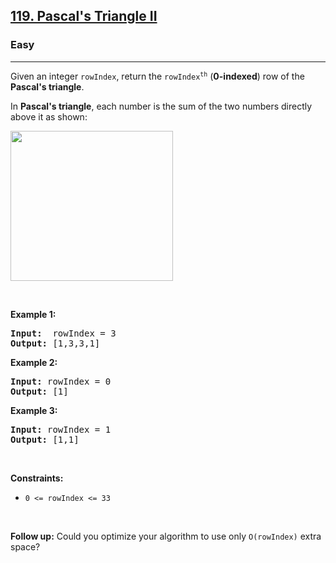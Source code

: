 <h2><a href="https://leetcode.com/problems/pascals-triangle-ii/?envType=daily-question&envId=2023-10-16">119. Pascal's Triangle II</a></h2><h3>Easy</h3><hr><p>Given an integer <code>rowIndex</code>, return the <code>rowIndex<sup>th</sup></code> (<strong>0-indexed</strong>) row of the <strong>Pascal&#39;s triangle</strong>.</p>

<p>In <strong>Pascal&#39;s triangle</strong>, each number is the sum of the two numbers directly above it as shown:</p>
<img alt="" src="https://upload.wikimedia.org/wikipedia/commons/0/0d/PascalTriangleAnimated2.gif" style="height:240px; width:260px" />
<p>&nbsp;</p>
<p><strong class="example">Example 1:</strong></p>
<pre><strong>Input:</strong>  rowIndex = 3
<strong>Output:</strong> [1,3,3,1]
</pre><p><strong class="example">Example 2:</strong></p>
<pre><strong>Input:</strong> rowIndex = 0
<strong>Output:</strong> [1]
</pre><p><strong class="example">Example 3:</strong></p>
<pre><strong>Input:</strong> rowIndex = 1
<strong>Output:</strong> [1,1]
</pre>
<p>&nbsp;</p>
<p><strong>Constraints:</strong></p>

<ul>
	<li><code>0 &lt;= rowIndex &lt;= 33</code></li>
</ul>

<p>&nbsp;</p>
<p><strong>Follow up:</strong> Could you optimize your algorithm to use only <code>O(rowIndex)</code> extra space?</p>
